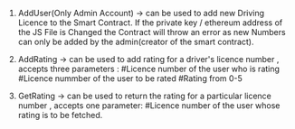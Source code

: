 1. AddUser(Only Admin Account)
-> can be used to add new Driving Licence to the Smart Contract. If the private key / ethereum address of the JS File is Changed the Contract will throw an error as new Numbers can only be added by the admin(creator of the smart contract).


2. AddRating
-> can be used to add rating for a driver's licence number , accepts three parameters :
#Licence number of the user who is rating
#Licence nummber of the user to be rated
#Rating from 0-5

3. GetRating
-> can be used to return the rating for a particular licence number , accepts one parameter:
#Licence number of the user whose rating is to be fetched.

